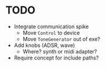 # TODO

- Integrate communication spike
  - Move `Control` to device
  - Move `ToneGenerator` out of exe?
- Add knobs (ADSR, wave)
  - Where? synth or midi adapter?
- Require concept for include paths?

